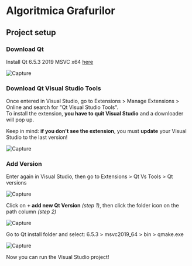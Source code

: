 # Algoritmica Grafurilor

## Project setup

### Download Qt
Install Qt 6.5.3 2019 MSVC x64 [here](https://www.qt.io/download-qt-installer-oss?hsCtaTracking=99d9dd4f-5681-48d2-b096-470725510d34%7C074ddad0-fdef-4e53-8aa8-5e8a876d6ab4)

![Capture](https://i.imgur.com/CtanKVi.png)

### Download Qt Visual Studio Tools

Once entered in Visual Studio, go to Extensions > Manage Extensions > Online and search for "Qt Visual Studio Tools".  
To install the extension, **you have to quit Visual Studio** and a downloader will pop up.  

Keep in mind: **if you don't see the extension**, you must **update** your Visual Studio to the last version!  

![Capture](https://i.imgur.com/L5qtpDr.png)

### Add Version 
Enter again in Visual Studio, then go to Extensions > Qt Vs Tools > Qt versions  

![Capture](https://i.imgur.com/5tcwdHO.png)

Click on **+ add new Qt Version** _(step 1)_, then click the folder icon on the path column _(step 2)_  

![Capture](https://i.imgur.com/ZgShPqu.png)

Go to Qt install folder and select: 6.5.3 > msvc2019_64 > bin > qmake.exe  

![Capture](https://i.imgur.com/AexygEN.png)  

Now you can run the Visual Studio project!

